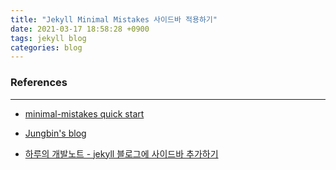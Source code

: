 ```yaml
---
title: "Jekyll Minimal Mistakes 사이드바 적용하기"
date: 2021-03-17 18:58:28 +0900
tags: jekyll blog
categories: blog
---
```








### References

---

- [minimal-mistakes quick start](https://mmistakes.github.io/minimal-mistakes/docs/quick-start-guide/)

- [Jungbin's blog](https://blog.jungbin.kim/blog/2018/02/22/apply-sidebar-minimalmistake-jekyll.html)

- [하루의 개발노트 - jekyll 블로그에 사이드바 추가하기](https://jhlov.github.io/jekyll-%EB%B8%94%EB%A1%9C%EA%B7%B8%EC%97%90-%EC%82%AC%EC%9D%B4%EB%93%9C%EB%B0%94-%EC%B6%94%EA%B0%80%ED%95%98%EA%B8%B0/)

